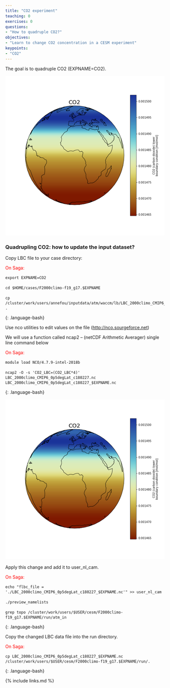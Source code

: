 ```yaml
---
title: "CO2 experiment"
teaching: 0
exercises: 0
questions:
- "How to quadruple CO2?"
objectives:
- "Learn to change CO2 concentration in a CESM experiment"
keypoints:
- "CO2"
---
```


The goal is to quadruple CO2 (EXPNAME=CO2).

<img src="../fig/CO2.png">

### **Quadrupling CO2**: how to update the input dataset?

Copy LBC file to your case directory:

<font color="red">On Saga:</font>

~~~
export EXPNAME=CO2

cd $HOME/cases/F2000climo-f19_g17.$EXPNAME

cp /cluster/work/users/annefou/inputdata/atm/waccm/lb/LBC_2000climo_CMIP6_0p5degLat_c180227.nc .
~~~
{: .language-bash}

Use nco utilities to edit values on the file (http://nco.sourgeforce.net)

We will use a function called ncap2 – (netCDF Arithmetic Averager) single line command below

<font color="red">On Saga:</font>

~~~
module load NCO/4.7.9-intel-2018b

ncap2 -O -s 'CO2_LBC=(CO2_LBC*4)' LBC_2000climo_CMIP6_0p5degLat_c180227.nc LBC_2000climo_CMIP6_0p5degLat_c180227_$EXPNAME.nc
~~~
{: .language-bash}

<img src="../fig/CO2_modified.png">

Apply this change and add it to user_nl_cam.

<font color="red">On Saga:</font>

~~~
echo "flbc_file = './LBC_2000climo_CMIP6_0p5degLat_c180227_$EXPNAME.nc'" >> user_nl_cam 	

./preview_namelists

grep topo /cluster/work/users/$USER/cesm/F2000climo-f19_g17.$EXPNAME/run/atm_in
~~~
{: .language-bash}


Copy the changed LBC data file into the run directory.

<font color="red">On Saga:</font>

~~~
cp LBC_2000climo_CMIP6_0p5degLat_c180227_$EXPNAME.nc /cluster/work/users/$USER/cesm/F2000climo-f19_g17.$EXPNAME/run/.
~~~
{: .language-bash}


{% include links.md %}

